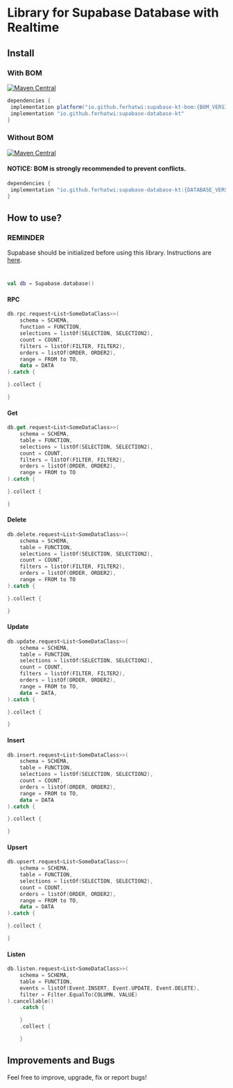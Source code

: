 # Library for Supabase Database with Realtime

## Install

### With BOM

[![Maven Central](https://img.shields.io/maven-central/v/io.github.ferhatwi/supabase-kt-bom.svg?label=Maven%20Central)](https://search.maven.org/search?q=g:%22io.github.ferhatwi%22%20AND%20a:%22supabase-kt-bom%22)

```groovy  
dependencies {  
 implementation platform("io.github.ferhatwi:supabase-kt-bom:{BOM_VERSION}")
 implementation "io.github.ferhatwi:supabase-database-kt"
}  
```  

### Without BOM

[![Maven Central](https://img.shields.io/maven-central/v/io.github.ferhatwi/supabase-database-kt.svg?label=Maven%20Central)](https://search.maven.org/search?q=g:%22io.github.ferhatwi%22%20AND%20a:%22supabase-database-kt%22)

#### NOTICE: BOM is strongly recommended to prevent conflicts.

```groovy 
dependencies {  
 implementation "io.github.ferhatwi:supabase-database-kt:{DATABASE_VERSION}"
}  
```  

## How to use?

### REMINDER

Supabase should be initialized before using this library. Instructions
are [here](https://github.com/ferhatwi/supabase-kt).

#

```kotlin  
val db = Supabase.database()  
```  

#### RPC

```kotlin
db.rpc.request<List<SomeDataClass>>(
    schema = SCHEMA,
    function = FUNCTION,
    selections = listOf(SELECTION, SELECTION2),
    count = COUNT,
    filters = listOf(FILTER, FILTER2),
    orders = listOf(ORDER, ORDER2),
    range = FROM to TO,
    data = DATA
).catch {

}.collect {

}
```

#### Get

```kotlin
db.get.request<List<SomeDataClass>>(
    schema = SCHEMA,
    table = FUNCTION,
    selections = listOf(SELECTION, SELECTION2),
    count = COUNT,
    filters = listOf(FILTER, FILTER2),
    orders = listOf(ORDER, ORDER2),
    range = FROM to TO
).catch {

}.collect {

}
```

#### Delete

```kotlin
db.delete.request<List<SomeDataClass>>(
    schema = SCHEMA,
    table = FUNCTION,
    selections = listOf(SELECTION, SELECTION2),
    count = COUNT,
    filters = listOf(FILTER, FILTER2),
    orders = listOf(ORDER, ORDER2),
    range = FROM to TO
).catch {

}.collect {

}
```

#### Update

```kotlin
db.update.request<List<SomeDataClass>>(
    schema = SCHEMA,
    table = FUNCTION,
    selections = listOf(SELECTION, SELECTION2),
    count = COUNT,
    filters = listOf(FILTER, FILTER2),
    orders = listOf(ORDER, ORDER2),
    range = FROM to TO,
    data = DATA,
).catch {

}.collect {

}
```

#### Insert

```kotlin
db.insert.request<List<SomeDataClass>>(
    schema = SCHEMA,
    table = FUNCTION,
    selections = listOf(SELECTION, SELECTION2),
    count = COUNT,
    orders = listOf(ORDER, ORDER2),
    range = FROM to TO,
    data = DATA
).catch {

}.collect {

}
```

#### Upsert

```kotlin
db.upsert.request<List<SomeDataClass>>(
    schema = SCHEMA,
    table = FUNCTION,
    selections = listOf(SELECTION, SELECTION2),
    count = COUNT,
    orders = listOf(ORDER, ORDER2),
    range = FROM to TO,
    data = DATA
).catch {

}.collect {

}
```

#### Listen

```kotlin
db.listen.request<List<SomeDataClass>>(
    schema = SCHEMA,
    table = FUNCTION,
    events = listOf(Event.INSERT, Event.UPDATE, Event.DELETE),
    filter = Filter.EqualTo(COLUMN, VALUE)
).cancellable()
    .catch {

    }
    .collect {

    }
```

## Improvements and Bugs

Feel free to improve, upgrade, fix or report bugs!